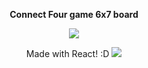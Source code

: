 <p align="center"> 
<b>Connect Four game 6x7 board</b>
</p>

<p align="center"> 
<img src="https://images-na.ssl-images-amazon.com/images/I/5103F3DHQ0L._AC_SX425_.jpg">
</p>

<p align="center"> 
Made with React! :D 
<img src="https://upload.wikimedia.org/wikipedia/commons/thumb/a/a7/React-icon.svg/1200px-React-icon.svg.png">
</p>
